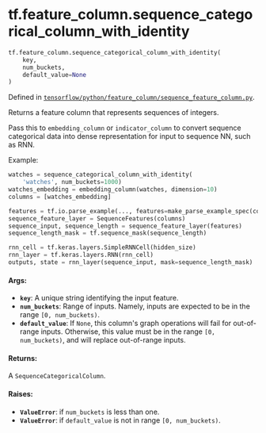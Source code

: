 <div itemscope itemtype="http://developers.google.com/ReferenceObject">
<meta itemprop="name" content="tf.feature_column.sequence_categorical_column_with_identity" />
<meta itemprop="path" content="Stable" />
</div>

# tf.feature_column.sequence_categorical_column_with_identity

``` python
tf.feature_column.sequence_categorical_column_with_identity(
    key,
    num_buckets,
    default_value=None
)
```



Defined in [`tensorflow/python/feature_column/sequence_feature_column.py`](/code/stable/tensorflow/python/feature_column/sequence_feature_column.py).

Returns a feature column that represents sequences of integers.

Pass this to `embedding_column` or `indicator_column` to convert sequence
categorical data into dense representation for input to sequence NN, such as
RNN.

Example:

```python
watches = sequence_categorical_column_with_identity(
    'watches', num_buckets=1000)
watches_embedding = embedding_column(watches, dimension=10)
columns = [watches_embedding]

features = tf.io.parse_example(..., features=make_parse_example_spec(columns))
sequence_feature_layer = SequenceFeatures(columns)
sequence_input, sequence_length = sequence_feature_layer(features)
sequence_length_mask = tf.sequence_mask(sequence_length)

rnn_cell = tf.keras.layers.SimpleRNNCell(hidden_size)
rnn_layer = tf.keras.layers.RNN(rnn_cell)
outputs, state = rnn_layer(sequence_input, mask=sequence_length_mask)
```

#### Args:

* <b>`key`</b>: A unique string identifying the input feature.
* <b>`num_buckets`</b>: Range of inputs. Namely, inputs are expected to be in the
    range `[0, num_buckets)`.
* <b>`default_value`</b>: If `None`, this column's graph operations will fail for
    out-of-range inputs. Otherwise, this value must be in the range
    `[0, num_buckets)`, and will replace out-of-range inputs.


#### Returns:

A `SequenceCategoricalColumn`.


#### Raises:

* <b>`ValueError`</b>: if `num_buckets` is less than one.
* <b>`ValueError`</b>: if `default_value` is not in range `[0, num_buckets)`.